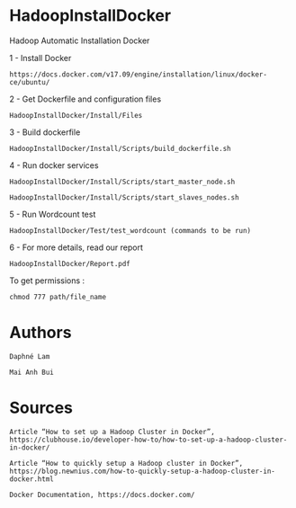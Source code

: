 # HadoopInstallDocker
Hadoop Automatic Installation Docker

1 - Install Docker  

    https://docs.docker.com/v17.09/engine/installation/linux/docker-ce/ubuntu/

2 - Get Dockerfile and configuration files

    HadoopInstallDocker/Install/Files

3 - Build dockerfile

    HadoopInstallDocker/Install/Scripts/build_dockerfile.sh

4 - Run docker services 

    HadoopInstallDocker/Install/Scripts/start_master_node.sh
	
    HadoopInstallDocker/Install/Scripts/start_slaves_nodes.sh
    
5 - Run Wordcount test 

    HadoopInstallDocker/Test/test_wordcount (commands to be run)
    
6 - For more details, read our report

    HadoopInstallDocker/Report.pdf
    
To get permissions :

	chmod 777 path/file_name
    
# Authors

	Daphné Lam
	
	Mai Anh Bui
	
# Sources
	
	Article “How to set up a Hadoop Cluster in Docker”, https://clubhouse.io/developer-how-to/how-to-set-up-a-hadoop-cluster-in-docker/
	
	Article “How to quickly setup a Hadoop cluster in Docker”, https://blog.newnius.com/how-to-quickly-setup-a-hadoop-cluster-in-docker.html
	
	Docker Documentation, https://docs.docker.com/ 
